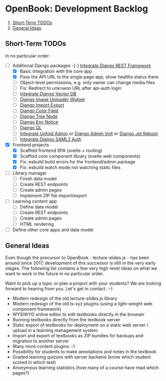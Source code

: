 OpenBook: Development Backlog
=============================

1. [Short-Term TODOs](#short-term-todos)
1. [General Ideas](#general-ideas)

Short-Term TODOs
----------------

In no particular order:

-[ ] Additional Django packages
  -[-] [Integrate Django REST Framework](https://www.django-rest-framework.org/)
    -[X] Basic integration with the core app
    -[X] Pass the API URL to the single page app, show healths status there
    -[ ] Object-level permissions, e.g. only owner can change media files
    -[ ] Fix: Redirect to unknwon URL after api-auth login
  -[ ] [Integrate Django Vector DB](https://pkavumba.github.io/django-vectordb/)
  -[ ] [Django Image Uploader Widget](https://github.com/inventare/django-image-uploader-widget)
  -[ ] [Django Import Export](https://github.com/django-import-export/django-import-export)
  -[ ] [Django Color Field](https://github.com/fabiocaccamo/django-colorfield)
  -[ ] [Django Tree Node](https://github.com/fabiocaccamo/django-treenode)
  -[ ] [Django Env Notice](https://github.com/dizballanze/django-admin-env-notice)
  -[ ] [Django QL](https://github.com/ivelum/djangoql)
  -[ ] [Integrate Unfold Admin](https://unfoldadmin.com/) or
       [Django Admin Volt](https://github.com/app-generator/django-admin-volt) or
       [Django Jet Reboot](https://github.com/assem-ch/django-jet-reboot?tab=readme-ov-file)
  -[ ] [Integrate Django SAML2 Auth](https://github.com/grafana/django-saml2-auth)

-[X] Frontend projects
  -[X] Scaffold frontend SPA (svelte + routing)
  -[X] Scaffold core component library (svelte web components)
  -[X] Fix: esbuild build errors for the frontend/admin package
  -[X] Fix: esbuild watch mode not watching static files

-[ ] Library manager
  -[ ] Finish data model
  -[ ] Create REST endpoints
  -[ ] Create admin pages
  -[ ] Implement ZIP file import/export

-[ ] Learning content app
  -[ ] Define data model
  -[ ] Create REST endpoints
  -[ ] Create admin pages
  -[ ] HTML rendering

-[ ] Define other core apps and data model

General Ideas
-------------

Even though the precursor to OpenBook - lecture-slides.js - has been around
since 2017, development of this successor is still in the very early stages.
The following list contains a few very high-level ideas on what we want to work
in the future in no particular order.

Want to pick up a topic or plan a project with your students? We are looking forward
to hearing from you. Let's get in contact. :-)

* Modern redesign of the old lecture-slides.js library
* Modern redesign of the old ls-xyz plugins (using a light-weight web component framework)
* WYSIWYG online editor to edit textbooks directly in the browser
* Running textbooks directly from the textbook server
* Static export of textbooks for deployment on a static web server / upload in a learning management system
* Import and export of textbooks as ZIP bundles for backups and migration to another server
* Many more content plugins :-)
* Possibility for students to make annotations and notes in the textbook
* Graded learning quizzes with server backend (know which student scored in which test)
* Anonymous learning statistics (how many of a course have read which pages?)
